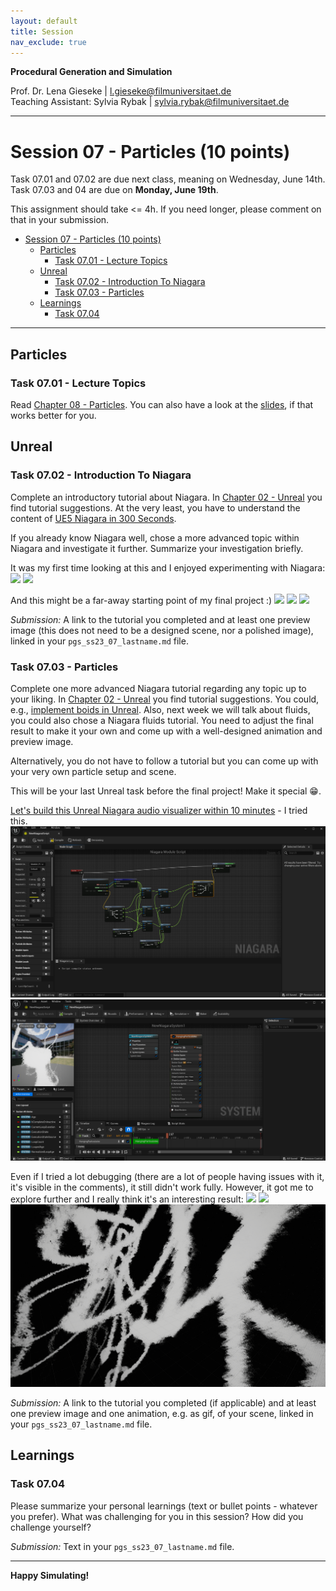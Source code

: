 ```yaml
---
layout: default
title: Session
nav_exclude: true
---
```


**Procedural Generation and Simulation**  


Prof. Dr. Lena Gieseke \| l.gieseke@filmuniversitaet.de  
Teaching Assistant: Sylvia Rybak \| sylvia.rybak@filmuniversitaet.de

---

# Session 07 - Particles (10 points)

Task 07.01 and 07.02 are due next class, meaning on Wednesday, June 14th. Task 07.03 and 04 are due on **Monday, June 19th**.

This assignment should take <= 4h. If you need longer, please comment on that in your submission.

* [Session 07 - Particles (10 points)](#session-07---particles-10-points)
    * [Particles](#particles)
        * [Task 07.01 - Lecture Topics](#task-0701---lecture-topics)
    * [Unreal](#unreal)
        * [Task 07.02 - Introduction To Niagara](#task-0702---introduction-to-niagara)
        * [Task 07.03 - Particles](#task-0703---particles)
    * [Learnings](#learnings)
        * [Task 07.04](#task-0704)


---

## Particles

### Task 07.01 - Lecture Topics

Read [Chapter 08 - Particles](../../02_scripts/pgs_ss23_08_particles_script.md). You can also have a look at the [slides](../../03_slides/pgs_ss23_07_slides.html), if that works better for you.


## Unreal

### Task 07.02 - Introduction To Niagara

Complete an introductory tutorial about Niagara. In [Chapter 02 - Unreal](../../02_scripts/pgs_ss23_02_unreal_script.md#tutorials-1) you find tutorial suggestions. At the very least, you have to understand the content of [UE5 Niagara in 300 Seconds](https://www.youtube.com/watch?v=Wxx_2ZLoKbI).

If you already know Niagara well, chose a more advanced topic within Niagara and investigate it further. Summarize your investigation briefly.

It was my first time looking at this and I enjoyed experimenting with Niagara:
![](img/1.png)
![](img/2.png)

And this might be a far-away starting point of my final project :)
![](img/3.png)
![](img/4.png)
![](img/5.png)


*Submission:* A link to the tutorial you completed and at least one preview image (this does not need to be a designed scene, nor a polished image), linked in your `pgs_ss23_07_lastname.md` file.


### Task 07.03 - Particles

Complete one more advanced Niagara tutorial regarding any topic up to your liking. In [Chapter 02 - Unreal](../../02_scripts/pgs_ss23_02_unreal_script.md#tutorials-1) you find tutorial suggestions. You could, e.g., [implement boids in Unreal](https://www.youtube.com/watch?v=9iDA6WMqEyQ). Also, next week we will talk about fluids, you could also chose a Niagara fluids tutorial. You need to adjust the final result to make it your own and come up with a well-designed animation and preview image.

Alternatively, you do not have to follow a tutorial but you can come up with your very own particle setup and scene.

This will be your last Unreal task before the final project! Make it special 😁.

[Let's build this Unreal Niagara audio visualizer within 10 minutes](https://www.youtube.com/watch?v=UETAS5g-q4M) - I tried this. 
![](img/ni1.PNG)
![](img/n2.PNG)

Even if I tried a lot debugging (there are a lot of people having issues with it, it's visible in the comments), it still didn't work fully. However, it got me to explore further and I really think it's an interesting result:
![](img/n3.png)
![](img/n4.png)
![](img/n5.png)



*Submission:* A link to the tutorial you completed (if applicable) and at least one preview image and one animation, e.g. as gif, of your scene, linked in your `pgs_ss23_07_lastname.md` file.


## Learnings

### Task 07.04

Please summarize your personal learnings (text or bullet points - whatever you prefer). What was challenging for you in this session? How did you challenge yourself?

*Submission:* Text in your `pgs_ss23_07_lastname.md` file.

---

**Happy Simulating!**
